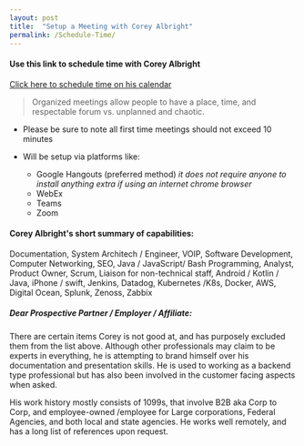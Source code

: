 ```yaml
---
layout: post
title:  "Setup a Meeting with Corey Albright"
permalink: /Schedule-Time/
---
```



#### Use this link to schedule time with Corey Albright

[Click here to schedule time on his calendar](https://calendly.com/coreymalbright)

> Organized meetings allow people to have a place, time, and respectable forum vs. unplanned and chaotic. 
  
 - Please be sure to note all first time meetings should not exceed 10 minutes
 - Will be setup via platforms like: 
  
     - Google Hangouts (preferred method) *it does not require anyone to install anything extra if using an internet chrome browser*
     - WebEx
     - Teams
     - Zoom



#### Corey Albright's short summary of capabilities:

Documentation, System Architech / Engineer, VOIP, Software Development, Computer Networking, SEO, Java / JavaScript/ Bash Programming, Analyst, Product Owner, Scrum, Liaison for non-technical staff, Android / Kotlin / Java, iPhone / swift, Jenkins, Datadog, Kubernetes /K8s, Docker, AWS, Digital Ocean, Splunk, Zenoss, Zabbix



##### Dear Prospective Partner / Employer / Affiliate:

There are certain items Corey is not good at, and has purposely excluded them from the list above.  Although other professionals may claim to be experts in everything, he is attempting to brand himself over his documentation and presentation skills.  He is used to working as a backend type professional but has also been involved in the customer facing aspects when asked.

His work history mostly consists of 1099s, that involve B2B aka Corp to Corp, and employee-owned /employee for Large corporations, Federal Agencies, and both local and state agencies.  He works well remotely, and has a long list of references upon request. 



